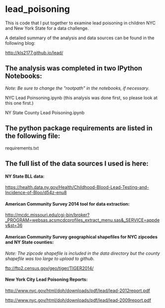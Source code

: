 # lead_poisoning

This is code that I put together to examine lead poisoning in children NYC and New York State for a data challenge.

A detailed summary of the analysis and data sources can be found in the following blog:

http://kls2177.github.io/lead/

## The analysis was completed in two IPython Notebooks:

*Note: Be sure to change the "rootpath" in the notebooks, if necessary.*

NYC Lead Poinsoning.ipynb (this analysis was done first, so please look at this one first.)

NY State County Lead Poisoning.ipynb

## The python package requirements are listed in the following file:

requirements.txt

## The full list of the data sources I used is here:

#### NY State BLL data:

https://health.data.ny.gov/Health/Childhood-Blood-Lead-Testing-and-Incidence-of-Bloo/d54z-enu8

#### American Community Survey 2014 tool for data extraction:

http://mcdc.missouri.edu/cgi-bin/broker?_PROGRAM=websas.acsmcdcprofiles_extract_menu.sas&_SERVICE=appdev&st=36

#### American Community Survey geographical shapefiles for NYC zipcodes and NY State counties:

*Note: The zipcode shapefile is included in the data directory but the county shapefile was too large to upload to github.*

ftp://ftp2.census.gov/geo/tiger/TIGER2014/

#### New York City Lead Poisoning Reports:

http://www.nyc.gov/html/doh/downloads/pdf/lead/lead-2012report.pdf

http://www.nyc.gov/html/doh/downloads/pdf/lead/lead-2009report.pdf
